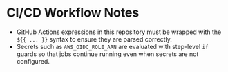 # CI/CD Workflow Notes

- GitHub Actions expressions in this repository must be wrapped with the `${{ ... }}` syntax to ensure they are parsed correctly.
- Secrets such as `AWS_OIDC_ROLE_ARN` are evaluated with step-level `if` guards so that jobs continue running even when secrets are not configured.
